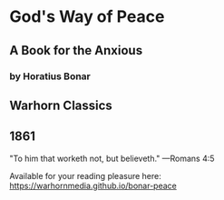 # God's Way of Peace
## A Book for the Anxious

### by Horatius Bonar

## Warhorn Classics

## 1861

"To him that worketh not, but believeth." —Romans 4:5

Available for your reading pleasure here:
https://warhornmedia.github.io/bonar-peace
